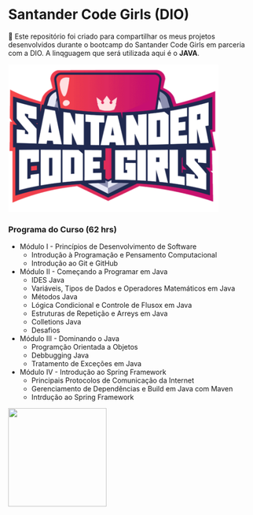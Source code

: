 # Santander Code Girls (DIO)

📂 Este repositório foi criado para compartilhar os meus  projetos desenvolvidos durante o bootcamp do Santander Code Girls em parceria com a DIO. 
A linqguagem que será utilizada aqui é o **JAVA**.

<img src="/assets-intro/code-girls.png" height='300' alt="Logo do Programa Santander Code Girls"/>


### Programa do Curso (62 hrs)
- Módulo I - Princípios de Desenvolvimento de Software
   * Introdução à Programação e Pensamento Computacional 
   * Introdução ao Git e GitHub
- Módulo II - Começando a Programar em Java
   * IDES Java 
   * Variáveis, Tipos de Dados e Operadores Matemáticos em Java
   * Métodos Java
   * Lógica Condicional e Controle de Flusox em Java
   * Estruturas de Repetição e Arreys em Java
   * Colletions Java
   * Desafios
- Módulo III - Dominando o Java 
   * Programção Orientada a Objetos 
   * Debbugging Java 
   * Tratamento de Exceções em Java
- Módulo IV - Introdução ao Spring Framework 
   * Principais Protocolos de Comunicação da Internet
   * Gerenciamento de Dependências e Build em Java com Maven
   * Intrdução ao Spring Framework
   
   
<img src="https://cdn.jsdelivr.net/gh/devicons/devicon/icons/java/java-original-wordmark.svg" height='200' width='200'>
          
